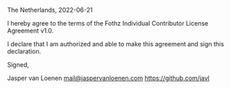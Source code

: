 The Netherlands, 2022-06-21

I hereby agree to the terms of the Fothz Individual Contributor License
Agreement v1.0.

I declare that I am authorized and able to make this agreement and sign this
declaration.

Signed,

Jasper van Loenen mail@jaspervanloenen.com https://github.com/javl
